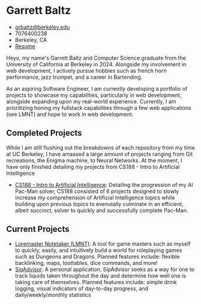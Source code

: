 # Garrett Baltz
- grbaltz@berkeley.edu
- 7076400238
- Berkeley, CA
- [Resume](https://github.com/user-attachments/files/16397489/Resume_Tech_7_26_24.pdf)


Heyo, my name's Garrett Baltz and Computer Science graduate from the University of California at Berkeley in 2024. Alongside my involvement in web development, I actively pursue hobbies such as french horn performance, jazz trumpet, and a career in Bartending. 

As an aspiring Software Engineer, I am currently developing a portfolio of projects to showcase my capabilities, particularly in web development, alongside expanding upon my real-world experience. Currently, I am prioritizing honing my fullstack capabilities through a few web applications (see LMNT) and hope to work in web development.

## Completed Projects
While I am still flushing out the breakdowns of each repository from my time at UC Berkeley, I have amassed a large amount of projects ranging from Git recreations, the Enigma machine, to Neural Networks. At the moment, I have only finished detailing my projects from CS188 - Intro to Artificial Intelligence

- [CS188 - Intro to Artificial Intelligence](https://github.com/grbaltz/cs188-sp23): Detailing the progression of my AI Pac-Man solver, CS188 consisted of 6 projects designed to slowly increase my comprehension of Artificial Intelligence topics while building upon previous topics to evenutally culminate in an efficient, albeit succinct, solver to quickly and successfully complete Pac-Man.

## Current Projects

- [Loremaster Notetaker (LMNT)](https://github.com/grbaltz/LoreMasterNoteTaker):  A tool for game masters such as myself to quickly, easily, and intuitively build a world for roleplaying games such as Dungeons and Dragons. Planned features include: flexible backlinking, maps, loottables, dice commands, and more!
- [SipAdvisor](https://github.com/grbaltz/SipAdvisor): A personal application, SipAdvisor seeks as a way for one to track liquids taken throughout the day and determine how well one is taking care of themselves. Planned features include: simple drink logging, visual indicators of day-to-day progress, and daily/weekly/monthly statistics 
